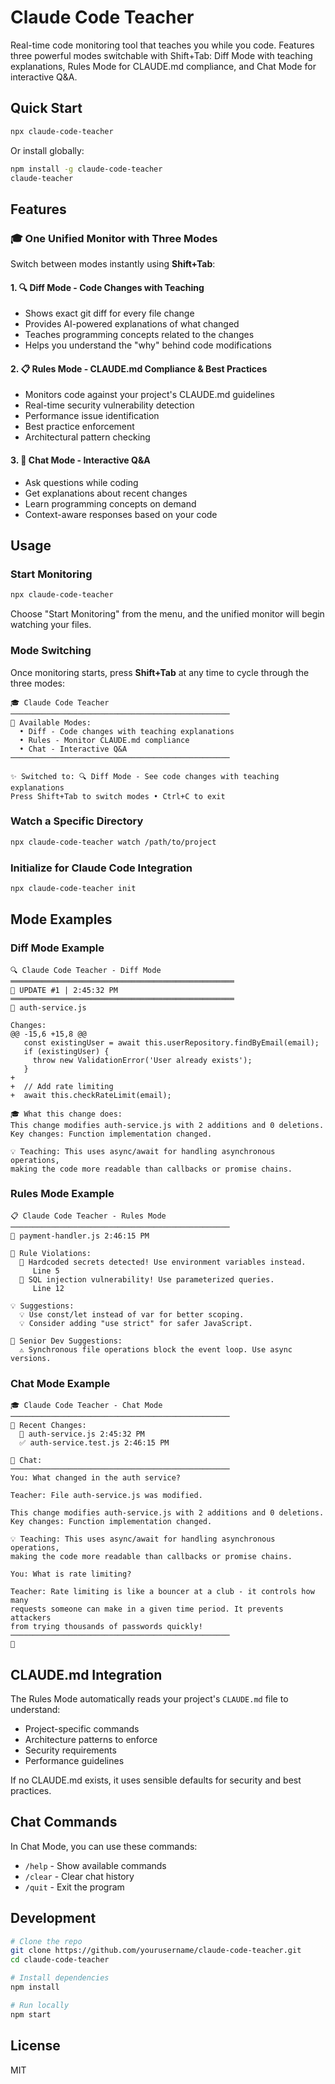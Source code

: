 # Claude Code Teacher

Real-time code monitoring tool that teaches you while you code. Features three powerful modes switchable with Shift+Tab: Diff Mode with teaching explanations, Rules Mode for CLAUDE.md compliance, and Chat Mode for interactive Q&A.

## Quick Start

```bash
npx claude-code-teacher
```

Or install globally:

```bash
npm install -g claude-code-teacher
claude-teacher
```

## Features

### 🎓 One Unified Monitor with Three Modes

Switch between modes instantly using **Shift+Tab**:

#### 1. 🔍 **Diff Mode** - Code Changes with Teaching
- Shows exact git diff for every file change
- Provides AI-powered explanations of what changed
- Teaches programming concepts related to the changes
- Helps you understand the "why" behind code modifications

#### 2. 📋 **Rules Mode** - CLAUDE.md Compliance & Best Practices
- Monitors code against your project's CLAUDE.md guidelines
- Real-time security vulnerability detection
- Performance issue identification
- Best practice enforcement
- Architectural pattern checking

#### 3. 💬 **Chat Mode** - Interactive Q&A
- Ask questions while coding
- Get explanations about recent changes
- Learn programming concepts on demand
- Context-aware responses based on your code

## Usage

### Start Monitoring

```bash
npx claude-code-teacher
```

Choose "Start Monitoring" from the menu, and the unified monitor will begin watching your files.

### Mode Switching

Once monitoring starts, press **Shift+Tab** at any time to cycle through the three modes:

```
🎓 Claude Code Teacher
─────────────────────────────────────────────────
🔄 Available Modes:
  • Diff - Code changes with teaching explanations
  • Rules - Monitor CLAUDE.md compliance
  • Chat - Interactive Q&A
─────────────────────────────────────────────────

✨ Switched to: 🔍 Diff Mode - See code changes with teaching explanations
Press Shift+Tab to switch modes • Ctrl+C to exit
```

### Watch a Specific Directory

```bash
npx claude-code-teacher watch /path/to/project
```

### Initialize for Claude Code Integration

```bash
npx claude-code-teacher init
```

## Mode Examples

### Diff Mode Example

```
🔍 Claude Code Teacher - Diff Mode
══════════════════════════════════════════════════
📌 UPDATE #1 | 2:45:32 PM
══════════════════════════════════════════════════
📝 auth-service.js

Changes:
@@ -15,6 +15,8 @@
   const existingUser = await this.userRepository.findByEmail(email);
   if (existingUser) {
     throw new ValidationError('User already exists');
   }
+  
+  // Add rate limiting
+  await this.checkRateLimit(email);

🎓 What this change does:
This change modifies auth-service.js with 2 additions and 0 deletions. 
Key changes: Function implementation changed.

💡 Teaching: This uses async/await for handling asynchronous operations, 
making the code more readable than callbacks or promise chains.
```

### Rules Mode Example

```
📋 Claude Code Teacher - Rules Mode
─────────────────────────────────────────────────
📝 payment-handler.js 2:46:15 PM

🚨 Rule Violations:
  🚨 Hardcoded secrets detected! Use environment variables instead.
     Line 5
  🚨 SQL injection vulnerability! Use parameterized queries.
     Line 12

💡 Suggestions:
  💡 Use const/let instead of var for better scoping.
  💡 Consider adding "use strict" for safer JavaScript.

🧙 Senior Dev Suggestions:
  ⚠️ Synchronous file operations block the event loop. Use async versions.
```

### Chat Mode Example

```
🎓 Claude Code Teacher - Chat Mode
─────────────────────────────────────────────────
📁 Recent Changes:
  📝 auth-service.js 2:45:32 PM
  ✅ auth-service.test.js 2:46:15 PM

💬 Chat:
─────────────────────────────────────────────────
You: What changed in the auth service?

Teacher: File auth-service.js was modified.

This change modifies auth-service.js with 2 additions and 0 deletions.
Key changes: Function implementation changed.

💡 Teaching: This uses async/await for handling asynchronous operations,
making the code more readable than callbacks or promise chains.

You: What is rate limiting?

Teacher: Rate limiting is like a bouncer at a club - it controls how many 
requests someone can make in a given time period. It prevents attackers 
from trying thousands of passwords quickly!
─────────────────────────────────────────────────
💬 
```

## CLAUDE.md Integration

The Rules Mode automatically reads your project's `CLAUDE.md` file to understand:
- Project-specific commands
- Architecture patterns to enforce
- Security requirements
- Performance guidelines

If no CLAUDE.md exists, it uses sensible defaults for security and best practices.

## Chat Commands

In Chat Mode, you can use these commands:
- `/help` - Show available commands
- `/clear` - Clear chat history
- `/quit` - Exit the program

## Development

```bash
# Clone the repo
git clone https://github.com/yourusername/claude-code-teacher.git
cd claude-code-teacher

# Install dependencies
npm install

# Run locally
npm start
```

## License

MIT